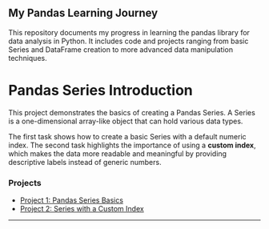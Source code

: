 ## My Pandas Learning Journey
This repository documents my progress in learning the pandas library for data analysis in Python. It includes code and projects ranging from basic Series and DataFrame creation to more advanced data manipulation techniques.

# Pandas Series Introduction

This project demonstrates the basics of creating a Pandas Series. A Series is a one-dimensional array-like object that can hold various data types.

The first task shows how to create a basic Series with a default numeric index. The second task highlights the importance of using a **custom index**, which makes the data more readable and meaningful by providing descriptive labels instead of generic numbers.

### Projects

* [Project 1: Pandas Series Basics](pandas_series_basics.ipynb)
* [Project 2: Series with a Custom Index](pandas_series_basics.ipynb)
---
